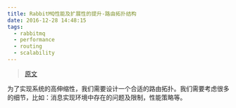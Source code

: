 ```yaml
---
title: RabbitMQ性能及扩展性的提升-路由拓扑结构
date: 2016-12-28 14:48:15
tags:
  - rabbitmq
  - performance
  - routing
  - scalability
---
```

> [原文](https://spring.io/blog/2011/04/01/routing-topologies-for-performance-and-scalability-with-rabbitmq/)

为了实现系统的高伸缩性，我们需要设计一个合适的路由拓扑。我们需要考虑很多的细节，比如：消息实现环境中存在的问题及限制，性能策略等。